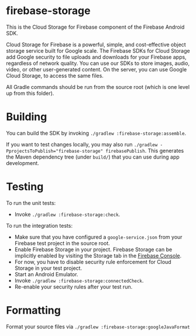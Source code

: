 # firebase-storage

This is the Cloud Storage for Firebase component of the Firebase Android SDK.

Cloud Storage for Firebase is a powerful, simple, and cost-effective object storage service built
for Google scale. The Firebase SDKs for Cloud Storage add Google security to file uploads and
downloads for your Firebase apps, regardless of network quality. You can use our SDKs to store
images, audio, video, or other user-generated content. On the server, you can use Google Cloud
Storage, to access the same files.

All Gradle commands should be run from the source root (which is one level up from this folder).

Building
========
You can build the SDK by invoking `./gradlew :firebase-storage:assemble`.

If you want to test changes locally, you may also run
`./gradlew -PprojectsToPublish="firebase-storage" firebasePublish`. This generates the Maven 
dependency tree (under `build/`) that you can use during app development.

Testing
=======

To run the unit tests:

- Invoke `./gradlew :firebase-storage:check`.

To run the integration tests:

- Make sure that you have configured a `google-service.json` from your Firebase test project in the
  source root. 
- Enable Firebase Storage in your project. Firebase Storage can be implicitly enabled by visiting
  the Storage tab in the [Firebase Console](https://console.firebase.google.com/).
- For now, you have to disable security rule enforcement for Cloud Storage in your test project.
- Start an Android Emulator.
- Invoke `./gradlew :firebase-storage:connectedCheck`.
- Re-enable your security rules after your test run.


Formatting
==========
Format your source files via `./gradlew :firebase-storage:googleJavaFormat`

